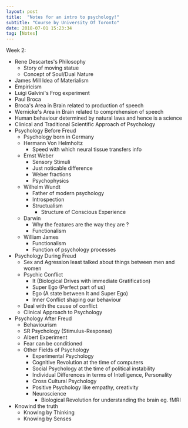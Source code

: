 ```yaml
---
layout: post
title:  "Notes for an intro to psychology!"
subtitle: "Course by University Of Toronto"
date: 2018-07-01 15:23:34
tag: [Notes]
---
```


Week 2:

- Rene Descartes's Philosophy
	- Story of moving statue
	- Concept of Soul/Dual Nature
- James Mill Idea of Materialism
- Empiricism
- Luigi Galvini's Frog experiment
- Paul Broca
- Broca's Area in Brain related to production of speech
- Wernicke's Area in Brain related to comprehension of speech 
- Human behaviour determined by natural laws and hence is a science
- Clinical and Traditional Scientific Approach of Psychology
- Psychology Before Freud
	- Psychology born in Germany
	- Hermann Von Helmholtz 
		- Speed with which neural tissue transfers info
	- Ernst Weber
		- Sensory Stimuli
		- Just noticable difference
		- Weber fractions
		- Psychophysics
	- Wilhelm Wundt
		- Father of modern psychology
		- Introspection
		- Structualism
			- Structure of Conscious Experience
	- Darwin
		- Why the features are the way they are ?
		- Functionalism
	- William James
		- Functionalism
		- Function of psychology processes
- Psychology During Freud
	- Sex and Agression least talked about things between men and women
	- Psychic Conflict
		- It (Biological Drives with immediate Gratification)
		- Super Ego (Perfect part of us)
		- Ego (A state between It and Super Ego)
		- Inner Conflict shaping our behaviour
	- Deal with the cause of conflict
	- Clinical Approach to Psychology
- Psychology After Freud
	- Behaviourism
	- SR Psychology (Stimulus-Response)
	- Albert Experiment
	- Fear can be conditioned
	- Other Fields of Psychology
		- Experimental Psychology
		- Cognitive Revolution at the time of computers
		- Social Psychology at the time of political instability
		- Individual Differences in terms of Intelligence, Personality
		- Cross Cultural Psychology
		- Positive Psychology like empathy, creativity
		- Neuroscience
			- Biological Revolution for understanding the brain eg. fMRI
- Knowind the truth
	- Knowing by Thinking
	- Knowing by Senses
